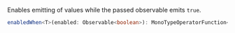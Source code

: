 Enables emitting of values while the passed observable emits `true`.

```typescript
enabledWhen<T>(enabled: Observable<boolean>): MonoTypeOperatorFunction<T>
```
